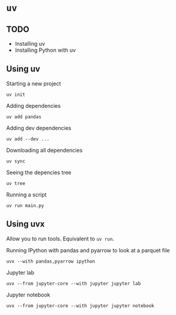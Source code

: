 # `uv`

## TODO
- Installing uv
- Installing Python with uv

## Using uv

Starting a new project

    uv init

Adding dependencies

    uv add pandas

Adding dev dependencies

    uv add --dev ...

Downloading all dependencies

    uv sync

Seeing the depencies tree

    uv tree

Running a script

    uv run main.py


## Using uvx

Allow you to run tools. Equivalent to `uv run`.

Running IPython with pandas and pyarrow to look at a parquet file

    uvx --with pandas,pyarrow ipython

Jupyter lab

    uvx --from jupyter-core --with jupyter jupyter lab

Jupyter notebook

    uvx --from jupyter-core --with jupyter jupyter notebook